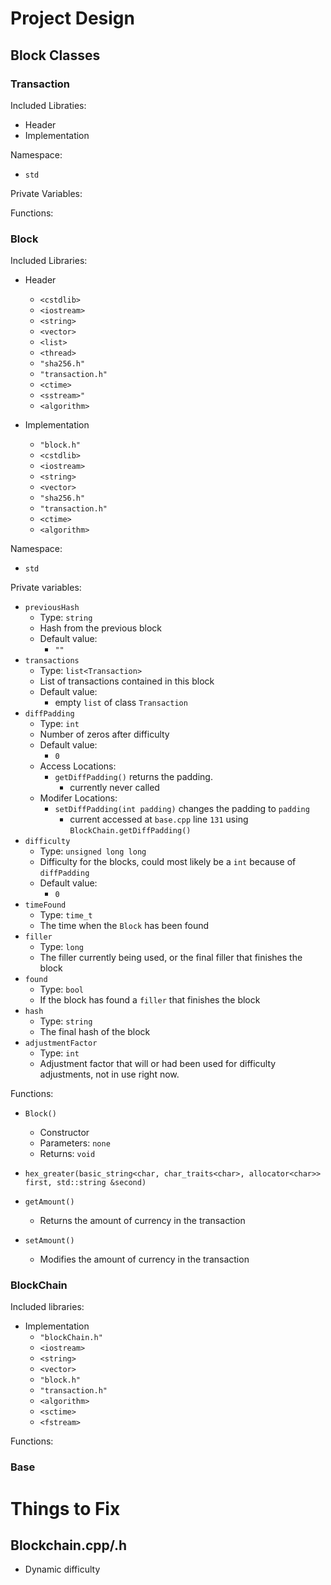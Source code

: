 # Project Design

## Block Classes

### Transaction
Included Libraties:
- Header
- Implementation

Namespace:
- `std`

Private Variables:

Functions:



### Block
Included Libraries:
- Header
  - `<cstdlib>`
  - `<iostream>`
  - `<string>`
  - `<vector>`
  - `<list>`
  - `<thread>`
  - `"sha256.h"`
  - `"transaction.h"`
  - `<ctime>`
  - `<sstream>"`
  - `<algorithm>`


- Implementation
  - `"block.h"`
  - `<cstdlib>`
  - `<iostream>`
  - `<string>`
  - `<vector>`
  - `"sha256.h"`
  - `"transaction.h"`
  - `<ctime>`
  - `<algorithm>`
  
Namespace:
- `std`

Private variables:

- `previousHash`
  - Type: `string`
  - Hash from the previous block
  - Default value:
    - `""`
- `transactions`
  - Type: `list<Transaction>`
  - List of transactions contained in this block
  - Default value:
    - empty `list` of class `Transaction`
- `diffPadding`
  - Type: `int`
  - Number of zeros after difficulty
  - Default value:
    - `0`
  - Access Locations:
    - `getDiffPadding()` returns the padding.
      - currently never called
  - Modifer Locations:
    - `setDiffPadding(int padding)` changes the padding to `padding`
      - current accessed at `base.cpp` line `131` using `BlockChain.getDiffPadding()` 
- `difficulty`
  - Type: `unsigned long long`
  - Difficulty for the blocks, could most likely be a `int` because of `diffPadding`
  - Default value:
    - `0`
- `timeFound`
  - Type: `time_t`
  - The time when the `Block` has been found
- `filler`
  - Type: `long`
  - The filler currently being used, or the final filler that finishes the block
- `found`
  - Type: `bool`
  - If the block has found a `filler` that finishes the block
- `hash`
  - Type: `string`
  - The final hash of the block
- `adjustmentFactor`
  - Type: `int`
  - Adjustment factor that will or had been used for difficulty adjustments, not in use right now.

Functions:

- `Block()`
  - Constructor
  - Parameters: `none`
  - Returns: `void`
 - `hex_greater(basic_string<char, char_traits<char>, allocator<char>> first, std::string &second)` 


- `getAmount()`
  - Returns the amount of currency in the transaction
- `setAmount()`
  - Modifies the amount of currency in the transaction

### BlockChain
Included libraries:
- Implementation
  - `"blockChain.h"`
  - `<iostream>`
  - `<string>`
  - `<vector>`
  - `"block.h"`
  - `"transaction.h"`
  - `<algorithm>`
  - `<sctime>`
  - `<fstream>`

Functions:

### Base

# Things to Fix

## Blockchain.cpp/.h
- Dynamic difficulty
